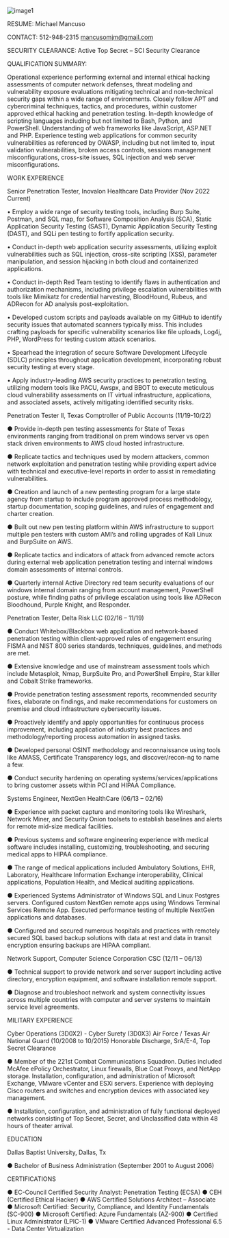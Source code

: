


![image1](https://github.com/MichaelMancuso/MichaelMancuso/assets/8110127/63529f89-aad7-4104-82a5-4c87d8bcb346)






RESUME: Michael Mancuso  

CONTACT: 512-948-2315  mancusomjm@gmail.com

SECURITY CLEARANCE: Active Top Secret – SCI Security Clearance

QUALIFICATION SUMMARY:

Operational experience performing external and internal ethical hacking assessments of computer
network defenses, threat modeling and vulnerability exposure evaluations mitigating technical
and non-technical security gaps within a wide range of environments. Closely follow APT and
cybercriminal techniques, tactics, and procedures, within customer approved ethical hacking and
penetration testing. In-depth knowledge of scripting languages including but not limited to Bash,
Python, and PowerShell. Understanding of web frameworks like JavaScript, ASP.NET and PHP.
Experience testing web applications for common security vulnerabilities as referenced by OWASP,
including but not limited to, input validation vulnerabilities, broken access controls, sessions
management misconfigurations, cross-site issues, SQL injection and web server misconfigurations.


WORK EXPERIENCE 

Senior Penetration Tester, Inovalon Healthcare Data Provider                  (Nov 2022 Current)

• Employ a wide range of security testing tools, including Burp Suite, Postman, and SQL map,
for Software Composition Analysis (SCA), Static Application Security Testing (SAST), Dynamic
Application Security Testing (DAST), and SQLi pen testing to fortify application security.

• Conduct in-depth web application security assessments, utilizing exploit vulnerabilities such
as SQL injection, cross-site scripting (XSS), parameter manipulation, and session hijacking in
both cloud and containerized applications.

• Conduct in-depth Red Team testing to identify flaws in authentication and authorization
mechanisms, including privilege escalation vulnerabilities with tools like Mimikatz for
credential harvesting, BloodHound, Rubeus, and ADRecon for AD analysis post-exploitation.

• Developed custom scripts and payloads available on my GitHub to identify security issues that
automated scanners typically miss. This includes crafting payloads for specific vulnerability
scenarios like file uploads, Log4j, PHP, WordPress for testing custom attack scenarios.

• Spearhead the integration of secure Software Development Lifecycle (SDLC) principles
throughout application development, incorporating robust security testing at every stage.

• Apply industry-leading AWS security practices to penetration testing, utilizing modern tools
like PACU, Awspx, and BBOT to execute meticulous cloud vulnerability assessments on IT
virtual infrastructure, applications, and associated assets, actively mitigating identified
security risks.


Penetration Tester II, Texas Comptroller of Public Accounts                       (11/19-10/22)

● Provide in-depth pen testing assessments for State of Texas environments ranging from
traditional on prem windows server vs open stack driven environments to AWS cloud hosted infrastructure.

● Replicate tactics and techniques used by modern attackers, common network exploitation and
penetration testing while providing expert advice with technical and executive-level reports in
order to assist in remediating vulnerabilities.

● Creation and launch of a new pentesting program for a large state agency from startup to
include program approved process methodology, startup documentation, scoping guidelines,
and rules of engagement and charter creation.

● Built out new pen testing platform within AWS infrastructure to support multiple pen testers
with custom AMI’s and rolling upgrades of Kali Linux and BurpSuite on AWS.

● Replicate tactics and indicators of attack from advanced remote actors during external web
application penetration testing and internal windows domain assessments of internal controls.

● Quarterly internal Active Directory red team security evaluations of our windows internal
domain ranging from account management, PowerShell posture, while finding paths of
privilege escalation using tools like ADRecon Bloodhound, Purple Knight, and Responder.



Penetration Tester, Delta Risk LLC (02/16 – 11/19)


● Conduct Whitebox/Blackbox web application and network-based penetration testing within
client-approved rules of engagement ensuring FISMA and NIST 800 series standards,
techniques, guidelines, and methods are met.

● Extensive knowledge and use of mainstream assessment tools which include Metasploit,
Nmap, BurpSuite Pro, and PowerShell Empire, Star killer and Cobalt Strike frameworks.

● Provide penetration testing assessment reports, recommended security fixes, elaborate on
findings, and make recommendations for customers on premise and cloud infrastructure
cybersecurity issues.

● Proactively identify and apply opportunities for continuous process improvement, including
application of industry best practices and methodology/reporting process automation in
assigned tasks.

● Developed personal OSINT methodology and reconnaissance using tools like AMASS,
Certificate Transparency logs, and discover/recon-ng to name a few.

● Conduct security hardening on operating systems/services/applications to bring customer
assets within PCI and HIPAA Compliance.



Systems Engineer, NextGen HealthCare                         (06/13 – 02/16)


● Experience with packet capture and monitoring tools like Wireshark, Network Miner, and
Security Onion toolsets to establish baselines and alerts for remote mid-size medical facilities.

● Previous systems and software engineering experience with medical software includes
installing, customizing, troubleshooting, and securing medical apps to HIPAA compliance.

● The range of medical applications included Ambulatory Solutions, EHR, Laboratory, Healthcare
Information Exchange interoperability, Clinical applications, Population Health, and Medical auditing applications.

● Experienced Systems Administrator of Windows SQL and Linux Postgres servers. Configured
custom NextGen remote apps using Windows Terminal Services Remote App. Executed
performance testing of multiple NextGen applications and databases.

● Configured and secured numerous hospitals and practices with remotely secured SQL based
backup solutions with data at rest and data in transit encryption ensuring backups are HIPAA
compliant.


Network Support, Computer Science Corporation CSC                      (12/11 – 06/13)

● Technical support to provide network and server support including active directory,
encryption equipment, and software installation remote support.

● Diagnose and troubleshoot network and system connectivity issues across multiple countries
with computer and server systems to maintain service level agreements.

MILITARY EXPERIENCE

Cyber Operations (3D0X2) - Cyber Surety (3D0X3) Air Force / Texas Air National Guard  (10/2008 to 10/2015)
Honorable Discharge, SrA/E-4, Top Secret Clearance

● Member of the 221st Combat Communications Squadron. Duties included McAfee ePolicy
Orchestrator, Linux firewalls, Blue Coat Proxys, and NetApp storage. Installation, configuration,
and administration of Microsoft Exchange, VMware vCenter and ESXi servers. Experience with
deploying Cisco routers and switches and encryption devices with associated key management.

● Installation, configuration, and administration of fully functional deployed networks consisting
of Top Secret, Secret, and Unclassified data within 48 hours of theater arrival.


EDUCATION

Dallas Baptist University, Dallas, Tx

● Bachelor of Business Administration (September 2001 to August 2006)


CERTIFICATIONS

● EC-Council Certified Security Analyst: Penetration Testing (ECSA)
● CEH (Certified Ethical Hacker)
● AWS Certified Solutions Architect – Associate
● Microsoft Certified: Security, Compliance, and Identity Fundamentals (SC-900)
● Microsoft Certified: Azure Fundamentals (AZ-900)
● Certified Linux Administrator (LPIC-1)
● VMware Certified Advanced Professional 6.5 - Data Center Virtualization
